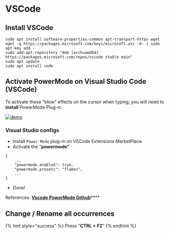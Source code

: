 # VSCode

## Install VSCode

```text
sudo apt install software-properties-common apt-transport-https wget
wget -q https://packages.microsoft.com/keys/microsoft.asc -O- | sudo apt-key add -
sudo add-apt-repository "deb [arch=amd64] https://packages.microsoft.com/repos/vscode stable main"
sudo apt update
sudo apt install code
```

## Activate PowerMode on Visual Studio Code \(VSCode\)

To activate these "blow" effects on the cursor when typing, you will need to **install** PowerMode Plug-in.

[![demo](https://raw.githubusercontent.com/hoovercj/vscode-power-mode/master/images/demo-presets-particles.gif)](https://raw.githubusercontent.com/hoovercj/vscode-power-mode/master/images/demo-presets-particles.gif)

### Visual Studio configs

* Install `Power Mode` plug-in on VSCode Extensions MarketPlace.
* Activate the "**powermode"**

```text
{
    ...
    "powermode.enabled": true,
    "powermode.presets": "flames",
    ...
}
```

* Done!

References: [**Vscode PowerMode Github**](https://github.com/hoovercj/vscode-power-mode)\*\*\*\*

## **Change / Rename all occurrences**

{% hint style="success" %}
Press "**CTRL +  F2**"
{% endhint %}




